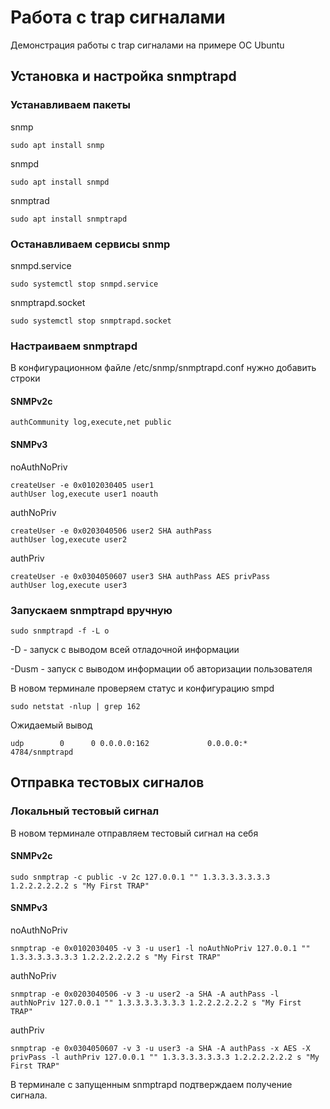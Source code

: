# Работа с trap сигналами
Демонстрация работы с trap сигналами на примере ОС Ubuntu

## Установка и настройка snmptrapd

### Устанавливаем пакеты

snmp

    sudo apt install snmp

snmpd

    sudo apt install snmpd

snmptrad

    sudo apt install snmptrapd

### Останавливаем сервисы snmp

snmpd.service

    sudo systemctl stop snmpd.service
    
snmptrapd.socket

    sudo systemctl stop snmptrapd.socket

### Настраиваем snmptrapd

В конфигурационном файле /etc/snmp/snmptrapd.conf нужно добавить строки

#### SNMPv2c

    authCommunity log,execute,net public

#### SNMPv3

noAuthNoPriv

    createUser -e 0x0102030405 user1
    authUser log,execute user1 noauth

authNoPriv

    createUser -e 0x0203040506 user2 SHA authPass
    authUser log,execute user2

authPriv

    createUser -e 0x0304050607 user3 SHA authPass AES privPass
    authUser log,execute user3

### Запускаем snmptrapd вручную

    sudo snmptrapd -f -L o

-D - запуск с выводом всей отладочной информации

-Dusm - запуск с выводом информации об авторизации пользователя

В новом терминале проверяем статус и конфигурацию smpd

    sudo netstat -nlup | grep 162

Ожидаемый вывод

    udp        0      0 0.0.0.0:162             0.0.0.0:*                           4784/snmptrapd  

## Отправка тестовых сигналов
### Локальный тестовый сигнал
В новом терминале отправляем тестовый сигнал на себя

#### SNMPv2c

    sudo snmptrap -c public -v 2c 127.0.0.1 "" 1.3.3.3.3.3.3.3 1.2.2.2.2.2.2 s "My First TRAP"

#### SNMPv3

noAuthNoPriv

    snmptrap -e 0x0102030405 -v 3 -u user1 -l noAuthNoPriv 127.0.0.1 "" 1.3.3.3.3.3.3.3 1.2.2.2.2.2.2 s "My First TRAP"

authNoPriv

    snmptrap -e 0x0203040506 -v 3 -u user2 -a SHA -A authPass -l authNoPriv 127.0.0.1 "" 1.3.3.3.3.3.3.3 1.2.2.2.2.2.2 s "My First TRAP"

authPriv

    snmptrap -e 0x0304050607 -v 3 -u user3 -a SHA -A authPass -x AES -X privPass -l authPriv 127.0.0.1 "" 1.3.3.3.3.3.3.3 1.2.2.2.2.2.2 s "My First TRAP"


В терминале с запущенным snmptrapd подтверждаем получение сигнала.


